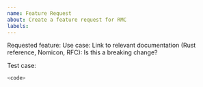 ```yaml
---
name: Feature Request
about: Create a feature request for RMC
labels: 
---
```

<!--
If this is a security issue, please report it via our 
[vulnerability reporting page](http://aws.amazon.com/security/vulnerability-reporting/).
-->

<!--
Thank you for requesting an RMC feature!
Please include the following information if it applies to your case:
-->
Requested feature:
Use case:
Link to relevant documentation (Rust reference, Nomicon, RFC):
Is this a breaking change?

Test case:
<!--
If the code fits into a single file, please post it here.
Otherwise please post a link to the repository and branch that exposes the issue
-->
```rust
<code>
```
